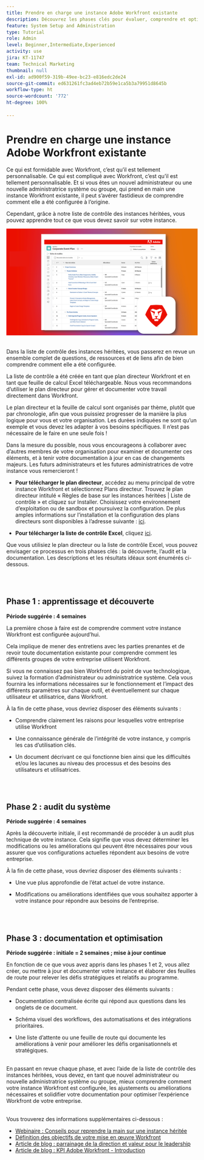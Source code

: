```yaml
---
title: Prendre en charge une instance Adobe Workfront existante
description: Découvrez les phases clés pour évaluer, comprendre et optimiser votre instance de Workfront en tant que nouvel administrateur ou nouvelle administratrice système ou groupe.
feature: System Setup and Administration
type: Tutorial
role: Admin
level: Beginner,Intermediate,Experienced
activity: use
jira: KT-11747
team: Technical Marketing
thumbnail: null
exl-id: ad900f59-319b-49ee-bc23-e816edc2de24
source-git-commit: ed631261fc3ad4eb72b59e1ca5b3a79951d8645b
workflow-type: ht
source-wordcount: '772'
ht-degree: 100%

---
```


# Prendre en charge une instance Adobe Workfront existante

Ce qui est formidable avec Workfront, c’est qu’il est tellement personnalisable. Ce qui est compliqué avec Workfront, c’est qu’il est tellement personnalisable. Et si vous êtes un nouvel administrateur ou une nouvelle administratrice système ou groupe, qui prend en main une instance Workfront existante, il peut s’avérer fastidieux de comprendre comment elle a été configurée à l’origine.

Cependant, grâce à notre liste de contrôle des instances héritées, vous pouvez apprendre tout ce que vous devez savoir sur votre instance.

![Image de liste de contrôle des instances héritées](assets/wf-inherited-instance-image.png)
<br></br>

Dans la liste de contrôle des instances héritées, vous passerez en revue un ensemble complet de questions, de ressources et de liens afin de bien comprendre comment elle a été configurée.

La liste de contrôle a été créée en tant que plan directeur Workfront et en tant que feuille de calcul Excel téléchargeable. Nous vous recommandons d’utiliser le plan directeur pour gérer et documenter votre travail directement dans Workfront.

Le plan directeur et la feuille de calcul sont organisés par thème, plutôt que par chronologie, afin que vous puissiez progresser de la manière la plus logique pour vous et votre organisation. Les durées indiquées ne sont qu’un exemple et vous devez les adapter à vos besoins spécifiques. Il n’est pas nécessaire de le faire en une seule fois !

Dans la mesure du possible, nous vous encourageons à collaborer avec d’autres membres de votre organisation pour examiner et documenter ces éléments, et à tenir votre documentation à jour en cas de changements majeurs. Les futurs administrateurs et les futures administratrices de votre instance vous remercieront !

* <b>Pour télécharger le plan directeur</b>, accédez au menu principal de votre instance Workfront et sélectionnez Plans directeur. Trouvez le plan directeur intitulé « Règles de base sur les instances héritées | Liste de contrôle » et cliquez sur Installer. Choisissez votre environnement d’exploitation ou de sandbox et poursuivez la configuration. De plus amples informations sur l’installation et la configuration des plans directeurs sont disponibles à l’adresse suivante : [ici](https://experienceleague.adobe.com/docs/workfront/using/administration-and-setup/blueprints/blueprints-install.html?lang=fr).

* <b>Pour télécharger la liste de contrôle Excel</b>, cliquez [ici](assets/adobe-workfront-system-admin-playbook-inherited-instance.xlsx).

Que vous utilisiez le plan directeur ou la liste de contrôle Excel, vous pouvez envisager ce processus en trois phases clés : la découverte, l’audit et la documentation. Les descriptions et les résultats idéaux sont énumérés ci-dessous.

<br>
</br>

## Phase 1 : apprentissage et découverte

<b>Période suggérée : 4 semaines</b>

La première chose à faire est de comprendre comment votre instance Workfront est configurée aujourd’hui.

Cela implique de mener des entretiens avec les parties prenantes et de revoir toute documentation existante pour comprendre comment les différents groupes de votre entreprise utilisent Workfront.

Si vous ne connaissez pas bien Workfront du point de vue technologique, suivez la formation d’administrateur ou administratrice système. Cela vous fournira les informations nécessaires sur le fonctionnement et l’impact des différents paramètres sur chaque outil, et éventuellement sur chaque utilisateur et utilisatrice, dans Workfront.

À la fin de cette phase, vous devriez disposer des éléments suivants :

* Comprendre clairement les raisons pour lesquelles votre entreprise utilise Workfront

* Une connaissance générale de l’intégrité de votre instance, y compris les cas d’utilisation clés.

* Un document décrivant ce qui fonctionne bien ainsi que les difficultés et/ou les lacunes au niveau des processus et des besoins des utilisateurs et utilisatrices.
<br>
</br>

## Phase 2 : audit du système

<b>Période suggérée : 4 semaines </b>

Après la découverte initiale, il est recommandé de procéder à un audit plus technique de votre instance. Cela signifie que vous devez déterminer les modifications ou les améliorations qui peuvent être nécessaires pour vous assurer que vos configurations actuelles répondent aux besoins de votre entreprise.

À la fin de cette phase, vous devriez disposer des éléments suivants :

* Une vue plus approfondie de l’état actuel de votre instance.

* Modifications ou améliorations identifiées que vous souhaitez apporter à votre instance pour répondre aux besoins de l’entreprise.
<br>
</br>

## Phase 3 : documentation et optimisation

<b>Période suggérée : initiale = 2 semaines ; mise à jour continue </b>

En fonction de ce que vous avez appris dans les phases 1 et 2, vous allez créer, ou mettre à jour et documenter votre instance et élaborer des feuilles de route pour relever les défis stratégiques et relatifs au programme.

Pendant cette phase, vous devez disposer des éléments suivants :

* Documentation centralisée écrite qui répond aux questions dans les onglets de ce document.

* Schéma visuel des workflows, des automatisations et des intégrations prioritaires.

* Une liste d’attente ou une feuille de route qui documente les améliorations à venir pour améliorer les défis organisationnels et stratégiques.

<br>
En passant en revue chaque phase, et avec l’aide de la liste de contrôle des instances héritées, vous devez, en tant que nouvel administrateur ou nouvelle administratrice système ou groupe, mieux comprendre comment votre instance Workfront est configurée, les ajustements ou améliorations nécessaires et solidifier votre documentation pour optimiser l’expérience Workfront de votre entreprise.

<br>
</br>

Vous trouverez des informations supplémentaires ci-dessous :
* [Webinaire : Conseils pour reprendre la main sur une instance héritée](https://experienceleaguecommunities.adobe.com/t5/workfront-discussions/webinar-system-admin-essentials-tips-for-taking-over-an-existing/td-p/571873?lang=fr)
* [Définition des objectifs de votre mise en œuvre Workfront](https://experienceleague.adobe.com/docs/workfront/using/administration-and-setup/get-started-administration/define-wf-goals-objectives.html?lang=fr)
* [Article de blog : parrainage de la direction et valeur pour le leadership](https://experienceleaguecommunities.adobe.com/t5/workfront-blogs/logging-in-for-the-first-time-as-a-new-or-existing-workfront/ba-p/518353?lang=fr)
* [Article de blog : KPI Adobe Workfront - Introduction](https://experienceleaguecommunities.adobe.com/t5/workfront-blogs/logging-in-for-the-first-time-as-a-new-or-existing-workfront/ba-p/549001?lang=fr)
